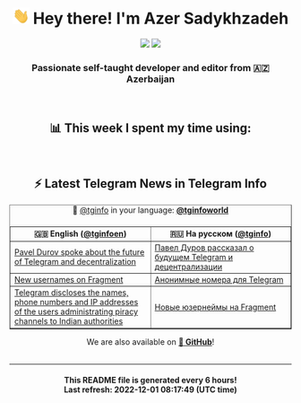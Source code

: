 <div align="center">
	<div>
		<h1>
      <img src="./assets/hi.gif" width="30px"> Hey there! I'm Azer Sadykhzadeh
    </h1>
    <img height="18" src="https://komarev.com/ghpvc/?username=sadykhzadeh&label=Views&color=2081c1&style=flat-square" />
		<a href="https://wakatime.com/@Azer"> <img height="18" src="https://wakatime.com/badge/user/f80ae27a-c328-426f-a381-bc84136e2dd6.svg" /> </a>
    <h3>
      Passionate self-taught developer and editor from 🇦🇿 Azerbaijan
    </h3>
  </div>
  <br>

<h2>📊 This week I spent my time using:</h2>

<!--START_SECTION:waka-->
<!--END_SECTION:waka-->

<br>

<h2>⚡️ Latest Telegram News in Telegram Info</h2>
  <table border>
		<tr>
			<th width="50%">🇬🇧 English (<a href="https://t.me/tginfoen">@tginfoen</a>)</th>
			<th>🇷🇺 На русском (<a href="https://t.me/tginfo">@tginfo</a>)</th>
		</tr>
		<caption>🚩 <a href="https://t.me/tginfo">@tginfo</a> in your language: <a href="https://t.me/tginfoworld"><b>@tginfoworld</b></a><caption/>
  <tr><td><a href="https://t.me/tginfoen/1545">Pavel Durov spoke about the future of Telegram and decentralization</a></td>
    <td><a href="https://t.me/tginfo/3511">Павел Дуров рассказал о будущем Telegram и децентрализации</a></td></tr><tr><td><a href="https://t.me/tginfoen/1544">New usernames on Fragment</a></td>
    <td><a href="https://t.me/tginfo/3510">Анонимные номера для Telegram</a></td></tr><tr><td><a href="https://t.me/tginfoen/1543">Telegram discloses the names, phone numbers and IP addresses of the users administrating piracy channels to Indian authorities</a></td>
    <td><a href="https://t.me/tginfo/3509">Новые юзернеймы на Fragment</a></td></tr>
</table>
We are also available on <a href="https://github.com/tginfo"><b>🐙 GitHub</b></a>!
</div>

<br>
<hr>
<h4 align="center">This README file is generated <b>every 6 hours</b>!</br>Last refresh: <b>2022-12-01 08:17:49 (UTC time)</b></h4>
